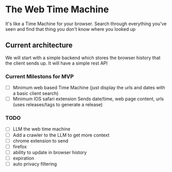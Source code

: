 # The Web Time Machine
It's like a Time Machine for your browser. Search through everything you've seen and find that thing you don't know where you looked up

## Current architecture
We will start with a simple backend which stores the browser history that the client sends up. It will have a simple rest API 

### Current Milestons for MVP
- [ ] Minimum web based Time Machine (just display the urls and dates with a basic client search)
- [ ] Minimum IOS safari extension Sends date/time, web page content, urls (uses releases/tags to generate a release)

### TODO
- [ ] LLM the web time machine
- [ ] Add a crawler to the LLM to get more context
- [ ] chrome extension to send
- [ ] firefox
- [ ] ability to update in browser history
- [ ] expiration
- [ ] auto privacy filtering
